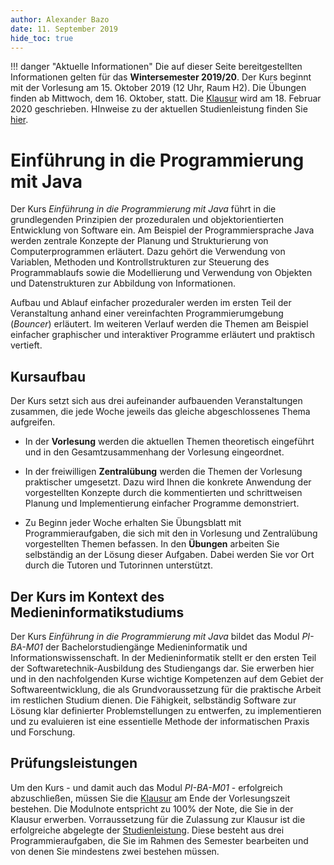 ```yaml
---
author:	Alexander Bazo
date: 11. September 2019
hide_toc: true
---
```


!!! danger "Aktuelle Informationen"
	Die auf dieser Seite bereitgestellten Informationen gelten für das **Wintersemester 2019/20**. Der Kurs beginnt mit der Vorlesung am 15. Oktober 2019 (12 Uhr, Raum H2). Die Übungen finden ab Mittwoch, dem 16. Oktober, statt. Die [Klausur](class/Klausur) wird am 18. Februar 2020 geschrieben. HInweise zu der aktuellen Studienleistung finden Sie [hier](class/Studienleistung).

# Einführung in die Programmierung mit Java

Der Kurs *Einführung in die Programmierung mit Java* führt in die grundlegenden Prinzipien der prozeduralen und objektorientierten Entwicklung von Software ein. Am Beispiel der Programmiersprache Java werden zentrale Konzepte der Planung und Strukturierung von Computerprogrammen erläutert. Dazu gehört die Verwendung von Variablen, Methoden und Kontrollstrukturen zur Steuerung des Programmablaufs sowie die Modellierung und Verwendung von Objekten und Datenstrukturen zur Abbildung von Informationen.

Aufbau und Ablauf einfacher prozeduraler werden im ersten Teil der Veranstaltung anhand einer vereinfachten Programmierumgebung (*Bouncer*) erläutert. Im weiteren Verlauf werden die Themen am Beispiel einfacher graphischer und interaktiver Programme erläutert und praktisch vertieft. 

## Kursaufbau

Der Kurs setzt sich aus drei aufeinander aufbauenden Veranstaltungen zusammen, die jede Woche jeweils das gleiche abgeschlossenes Thema aufgreifen.

- In der **Vorlesung** werden die aktuellen Themen theoretisch eingeführt und in den Gesamtzusammenhang der Vorlesung eingeordnet.

- In der freiwilligen **Zentralübung** werden die Themen der Vorlesung praktischer umgesetzt. Dazu wird Ihnen die konkrete Anwendung der vorgestellten Konzepte durch die kommentierten und schrittweisen Planung und Implementierung einfacher Programme demonstriert. 

- Zu Beginn jeder Woche erhalten Sie Übungsblatt mit Programmieraufgaben, die sich mit den in Vorlesung und Zentralübung vorgestellten Themen befassen. In den **Übungen** arbeiten Sie selbständig an der Lösung dieser Aufgaben. Dabei werden Sie vor Ort durch die Tutoren und Tutorinnen unterstützt.

## Der Kurs im Kontext des Medieninformatikstudiums

Der Kurs *Einführung in die Programmierung mit Java* bildet das Modul *PI-BA-M01* der Bachelorstudiengänge Medieninformatik und Informationswissenschaft. In der Medieninformatik stellt er den ersten Teil der Softwaretechnik-Ausbildung des Studiengangs dar. Sie erwerben hier und in den nachfolgenden Kurse wichtige Kompetenzen auf dem Gebiet der Softwareentwicklung, die als Grundvoraussetzung für die praktische Arbeit im restlichen Studium dienen. Die Fähigkeit, selbständig Software zur Lösung klar definierter Problemstellungen zu entwerfen, zu implementieren und zu evaluieren ist eine essentielle Methode der informatischen Praxis und Forschung.

## Prüfungsleistungen

Um den Kurs - und damit auch das Modul *PI-BA-M01* - erfolgreich abzuschließen, müssen Sie die [Klausur](class/Klausur) am Ende der Vorlesungszeit bestehen. Die Modulnote entspricht zu 100% der Note, die Sie in der Klausur erwerben. Vorraussetzung für die Zulassung zur Klausur ist die erfolgreiche abgelegte der [Studienleistung](class/Studienleistung). Diese besteht aus drei Programmieraufgaben, die Sie im Rahmen des Semester bearbeiten und von denen Sie mindestens zwei bestehen müssen.